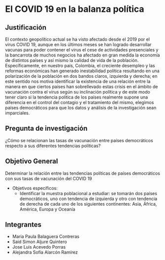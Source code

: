 # El COVID 19 en la balanza política 

## Justificación
El contexto geopolítico actual se ha visto afectado desde el 2019 por el virus COVID 19, aunque en los últimos meses se han logrado desarrollar vacunas para poder contener el virus el cese de actividades presenciales y la bancarrota de muchos negocios ha afectado en gran medida la economía de distintos países y así mismo la calidad de vida de la población. Específicamente, en nuestro país, Colombia, el creciente desempleo y las reformas económicas han generado inestabilidad política resultando en una polarización de la población en dos bandos claros, izquierda y derecha; en este sentido nos motiva identificar la existencia de una relación entre la manera en que ciertos países han sobrellevado estas crisis en el ámbito de vacunación contra el virus según su inclinación política y de este modo tener claro si la tendencia política de los países realmente supone una diferencia en el control del contagio y el tratamiento del mismo, elegimos países democráticos para que los datos y análisis de la investigación sean imparciales.

## Pregunta de investigación 
¿Cómo se relacionan las tasas de vacunación entre países democráticos respecto a sus diferentes tendencias políticas? 

## Objetivo General 
Determinar la relación entre las tendencias políticas de países democráticos con sus tasas de vacunación del COVID 19

* Objetivos específicos: 
    * Identificar la muestra poblacional a estudiar: se tomarán dos países democráticos, uno con tendencia de izquierda y otro con tendencia de derecha de cada uno de los siguientes continentes: Asia, África, América, Europa y Oceanía


## Integrantes
- Maria Paula Balaguera Contreras 
- Said Simon Aljure Quintero 
- Jose Luis Acevedo Porras 
- Alejandra Sofía Alarcón Ramírez
